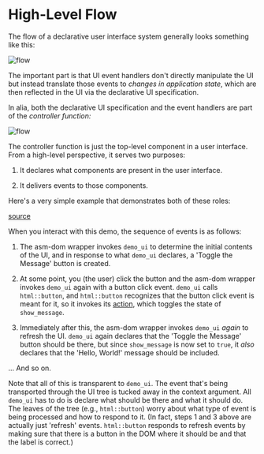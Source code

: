High-Level Flow
===============

<script>
    init_alia_demos(['hello-button']);
</script>

The flow of a declarative user interface system generally looks something like
this:

![flow](declarative-flow.svg)

The important part is that UI event handlers don't directly manipulate the UI
but instead translate those events to *changes in application state*, which are
then reflected in the UI via the declarative UI specification.

In alia, both the declarative UI specification and the event handlers are part
of the *controller function:*

![flow](alia-flow.svg)

The controller function is just the top-level component in a user interface.
From a high-level perspective, it serves two purposes:

1. It declares what components are present in the user interface.

2. It delivers events to those components.

Here's a very simple example that demonstrates both of these roles:

[source](greeting.cpp ':include :fragment=hello-button')

<div class="demo-panel">
<div id="hello-button"></div>
</div>

When you interact with this demo, the sequence of events is as follows:

1. The asm-dom wrapper invokes `demo_ui` to determine the initial contents of
   the UI, and in response to what `demo_ui` declares, a 'Toggle the Message'
   button is created.

2. At some point, you (the user) click the button and the asm-dom wrapper
   invokes `demo_ui` again with a button click event. `demo_ui` calls
   `html::button`, and `html::button` recognizes that the button click event is
   meant for it, so it invokes its [action](actions.md), which toggles the
   state of `show_message`.

3. Immediately after this, the asm-dom wrapper invokes `demo_ui` *again* to
   refresh the UI. `demo_ui` again declares that the 'Toggle the Message'
   button should be there, but since `show_message` is now set to `true`, it
   *also* declares that the 'Hello, World!' message should be included.

... And so on.

Note that all of this is transparent to `demo_ui`. The event that's being
transported through the UI tree is tucked away in the context argument. All
`demo_ui` has to do is declare what should be there and what it should do. The
leaves of the tree (e.g., `html::button`) worry about what type of event is
being processed and how to respond to it. (In fact, steps 1 and 3 above are
actually just 'refresh' events. `html::button` responds to refresh events by
making sure that there is a button in the DOM where it should be and that the
label is correct.)
